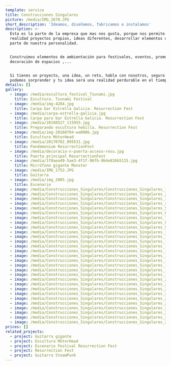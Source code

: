 ```yaml
---
template: service
title: Construcciones Singulares
picture: /media/IMG_2670.JPG
short_description: 'Ideamos, diseñamos, fabricamos e instalamos'
description: >-
  Esta es la parte de la empresa que mas nos gusta, porque nos permite hacer
  realidad proyectos propios, ideas diferentes, desarrollar elementos que forman
  parte de nuestra personalidad. 


  Construimos elementos de ambientación para festivales, eventos, promociones,
  decoración de espacios ,...


  Si tienes un proyecto, una idea, un reto, habla con nosotros, seguro que te
  podemos sorprender y tu idea será una realidad perdurable en el tiempo.
details: []
gallery:
  - image: /media/escultura_festival_Tsunami.jpg
    title: Escultura. Tsunami Festival
  - image: /media/img-4284.jpg
    title: Carpa bar Estrella Galicia. Resurrection Fest
  - image: /media/carpa-estrella-galicia.jpg
    title: Carpa para bar Estrella Galicia. Resurrection Fest
  - image: /media/20160527_115955.jpg
    title: Preparando escultura hebilla. Resurrection Fest
  - image: /media/img-20160704-wa0006.jpg
    title: Escultura MötorHead
  - image: /media/20170702_095531.jpg
    title: Pandemonium ResurrectionFest
  - image: /media/decoracio-n-puerta-acceso-resu.jpg
    title: Puerta principal ResurrectionFest
  - image: /media/1f8aea49-5ae3-4f1f-96fb-9b4e826b5115.jpg
    title: Micrófono gigante Monster
  - image: /media/IMG_1752.JPG
    title: Guitarra
  - image: /media/img_2805.jpg
    title: Escenario
  - image: /media/Construcciones_Singulares/Construcciones_Singulares_1.jpg
  - image: /media/Construcciones_Singulares/Construcciones_Singulares_2.jpg
  - image: /media/Construcciones_Singulares/Construcciones_Singulares_3.jpg
  - image: /media/Construcciones_Singulares/Construcciones_Singulares_4.jpg
  - image: /media/Construcciones_Singulares/Construcciones_Singulares_5.jpg
  - image: /media/Construcciones_Singulares/Construcciones_Singulares_6.jpg
  - image: /media/Construcciones_Singulares/Construcciones_Singulares_7.jpg
  - image: /media/Construcciones_Singulares/Construcciones_Singulares_8.jpg
  - image: /media/Construcciones_Singulares/Construcciones_Singulares_9.jpg
  - image: /media/Construcciones_Singulares/Construcciones_Singulares_10.jpg
  - image: /media/Construcciones_Singulares/Construcciones_Singulares_11.jpg
  - image: /media/Construcciones_Singulares/Construcciones_Singulares_12.jpg
  - image: /media/Construcciones_Singulares/Construcciones_Singulares_13.jpg
  - image: /media/Construcciones_Singulares/Construcciones_Singulares_14.jpg
  - image: /media/Construcciones_Singulares/Construcciones_Singulares_15.jpg
  - image: /media/Construcciones_Singulares/Construcciones_Singulares_16.jpg
  - image: /media/Construcciones_Singulares/Construcciones_Singulares_17.jpg
  - image: /media/Construcciones_Singulares/Construcciones_Singulares_18.jpg
  - image: /media/Construcciones_Singulares/Construcciones_Singulares_19.jpg
  - image: /media/Construcciones_Singulares/Construcciones_Singulares_20.jpg
  - image: /media/Construcciones_Singulares/Construcciones_Singulares_21.jpg
  - image: /media/Construcciones_Singulares/Construcciones_Singulares_22.jpg
  - image: /media/Construcciones_Singulares/Construcciones_Singulares_23.jpg
  - image: /media/Construcciones_Singulares/Construcciones_Singulares_24.jpg
  - image: /media/Construcciones_Singulares/Construcciones_Singulares_25.jpg
  - image: /media/Construcciones_Singulares/Construcciones_Singulares_26.jpg
  - image: /media/Construcciones_Singulares/Construcciones_Singulares_27.jpg
  - image: /media/Construcciones_Singulares/Construcciones_Singulares_28.jpg
  - image: /media/Construcciones_Singulares/Construcciones_Singulares_29.jpg
prices: []
related_projects:
  - project: Guitarra gigante
  - project: Escultura MötorHead
  - project: Escenario Festival Resurrection Fest
  - project: Resurrection Fest
  - project: Guitarra SteamPunk
---
```

